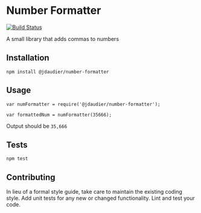 Number Formatter
=========

[![Build Status](https://travis-ci.org/ashish173/ng2-autosave-form.svg?branch=master)](https://travis-ci.org/ashish173/ng2-autosave-form)

A small library that adds commas to numbers

## Installation

  `npm install @jdaudier/number-formatter`

## Usage

    var numFormatter = require('@jdaudier/number-formatter');

    var formattedNum = numFormatter(35666);
  
  
  Output should be `35,666`


## Tests

  `npm test`

## Contributing

In lieu of a formal style guide, take care to maintain the existing coding style. Add unit tests for any new or changed functionality. Lint and test your code.